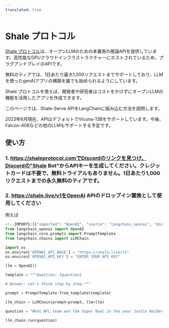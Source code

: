 ```yaml
---
translated: true
---
```


# Shale プロトコル

[Shale プロトコル](https://shaleprotocol.com)は、オープンLLMのための本番用の推論APIを提供しています。高性能なGPUクラウドインフラストラクチャーにホストされているため、プラグアンドプレイのAPIです。

無料のティアでは、1日あたり最大1,000リクエストまでサポートしており、LLMを使ったgenAIアプリの構築を誰でも始められるようにしています。

Shale プロトコルを使えば、開発者や研究者はコストをかけずにオープンLLMの機能を活用したアプリを作成できます。

このページでは、Shale-Serve APIをLangChainに組み込む方法を説明します。

2023年6月現在、APIはデフォルトでVicuna-13Bをサポートしています。今後、Falcon-40Bなどの他のLLMもサポートする予定です。

## 使い方

### 1. https://shaleprotocol.comでDiscordのリンクを見つけ、Discordの"Shale Bot"からAPIキーを生成してください。クレジットカードは不要で、無料トライアルもありません。1日あたり1,000リクエストまでの永久無料のティアです。

### 2. https://shale.live/v1をOpenAI APIのドロップイン置換として使用してください

例えば

```python
<!--IMPORTS:[{"imported": "OpenAI", "source": "langchain_openai", "docs": "https://api.python.langchain.com/en/latest/llms/langchain_openai.llms.base.OpenAI.html", "title": "Shale Protocol"}, {"imported": "PromptTemplate", "source": "langchain_core.prompts", "docs": "https://api.python.langchain.com/en/latest/prompts/langchain_core.prompts.prompt.PromptTemplate.html", "title": "Shale Protocol"}, {"imported": "LLMChain", "source": "langchain.chains", "docs": "https://api.python.langchain.com/en/latest/chains/langchain.chains.llm.LLMChain.html", "title": "Shale Protocol"}]-->
from langchain_openai import OpenAI
from langchain_core.prompts import PromptTemplate
from langchain.chains import LLMChain

import os
os.environ['OPENAI_API_BASE'] = "https://shale.live/v1"
os.environ['OPENAI_API_KEY'] = "ENTER YOUR API KEY"

llm = OpenAI()

template = """Question: {question}

# Answer: Let's think step by step."""

prompt = PromptTemplate.from_template(template)

llm_chain = LLMChain(prompt=prompt, llm=llm)

question = "What NFL team won the Super Bowl in the year Justin Beiber was born?"

llm_chain.run(question)

```
